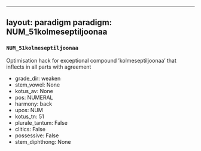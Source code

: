 
---
layout: paradigm
paradigm: NUM_51kolmeseptiljoonaa
---
### ` NUM_51kolmeseptiljoonaa `

Optimisation hack for exceptional compound ’kolmeseptiljoonaa’ that inflects in all parts with agreement
* grade_dir: weaken
* stem_vowel: None
* kotus_av: None
* pos: NUMERAL
* harmony: back
* upos: NUM
* kotus_tn: 51
* plurale_tantum: False
* clitics: False
* possessive: False
* stem_diphthong: None
